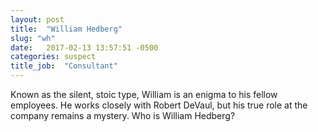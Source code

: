 ```yaml
---
layout: post
title:  "William Hedberg"
slug: "wh"
date:   2017-02-13 13:57:51 -0500
categories: suspect
title_job:  "Consultant"
---
```

Known as the silent, stoic type, William is an enigma to his fellow employees. He works closely with Robert DeVaul, but his true role at the company remains a mystery. Who is William Hedberg?  
